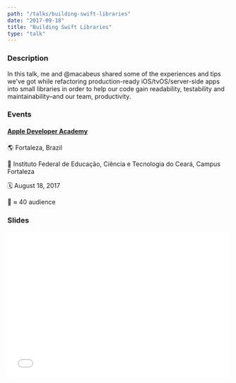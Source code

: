 ```yaml
---
path: "/talks/building-swift-libraries"
date: "2017-09-18"
title: "Building Swift Libraries"
type: "talk"
---
```


### Description

In this talk, me and @macabeus shared some of the experiences and tips we've got while refactoring production-ready iOS/tvOS/server-side apps into small libraries in order to help our code gain readability, testability and maintainability–and our team, productivity.

### Events

#### [Apple Developer Academy](http://developeracademy.ifce.edu.br/)

🌎 Fortaleza, Brazil

📍 Instituto Federal de Educação, Ciência e Tecnologia do Ceará, Campus Fortaleza

🗓️ August 18, 2017

👥 ≈ 40 audience

### Slides

<div style="left: 0; width: 100%; height: 0; position: relative; padding-bottom: 65.2103%;"><iframe src="//speakerdeck.com/player/d63fec638f7e4d2280cd543b62ad3113" style="border: 0; top: 0; left: 0; width: 100%; height: 100%; position: absolute;" allowfullscreen scrolling="no"></iframe></div>
